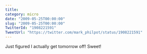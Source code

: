 ```yaml
---
title: 
category: micro
date: "2009-05-25T00:00:00"
slug: "2009-05-25T00:00:00"
TwitterId: "1908221591"
TweetUrl: "https://twitter.com/mark_philpot/status/1908221591"
---
```


Just figured I actually get tomorrow off! Sweet!

